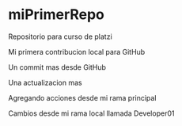 # miPrimerRepo

Repositorio para curso de platzi

Mi primera contribucion local para GitHub

Un commit mas desde GitHub

Una actualizacion mas

Agregando acciones desde mi rama principal

Cambios desde mi rama local llamada Developer01